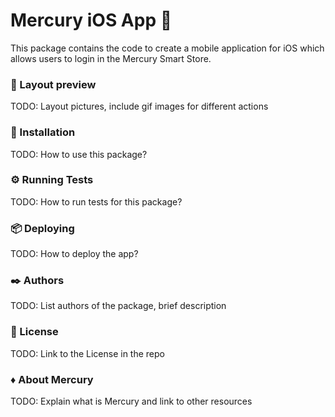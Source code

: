 # Mercury iOS App 📱 

This package contains the code to create a mobile application for iOS which allows users to login in the Mercury Smart Store.

### 🎨 Layout preview

TODO: Layout pictures, include gif images for different actions

### 🔧 Installation

TODO: How to use this package?

### ⚙️ Running Tests 

TODO: How to run tests for this package?

### 📦 Deploying 

TODO: How to deploy the app?

### ✒️ Authors 

TODO: List authors of the package, brief description

### 📄 License 

TODO: Link to the License in the repo

### ♦️ About Mercury

TODO: Explain what is Mercury and link to other resources
